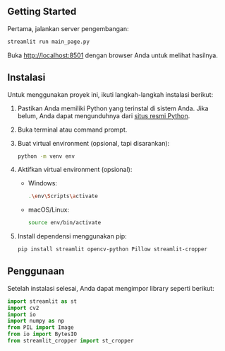 ## Getting Started

Pertama, jalankan server pengembangan:

```bash
streamlit run main_page.py
```

Buka [http://localhost:8501](http://localhost:8501) dengan browser Anda untuk melihat hasilnya.

## Instalasi

Untuk menggunakan proyek ini, ikuti langkah-langkah instalasi berikut:

1. Pastikan Anda memiliki Python yang terinstal di sistem Anda. Jika belum, Anda dapat mengunduhnya dari [situs resmi Python](https://www.python.org/).

2. Buka terminal atau command prompt.

3. Buat virtual environment (opsional, tapi disarankan):

    ```bash
    python -m venv env
    ```

4. Aktifkan virtual environment (opsional):

    - Windows:

      ```bash
      .\env\Scripts\activate
      ```

    - macOS/Linux:

      ```bash
      source env/bin/activate
      ```

5. Install dependensi menggunakan pip:

    ```bash
    pip install streamlit opencv-python Pillow streamlit-cropper
    ```

## Penggunaan

Setelah instalasi selesai, Anda dapat mengimpor library seperti berikut:

```python
import streamlit as st
import cv2
import io
import numpy as np
from PIL import Image
from io import BytesIO
from streamlit_cropper import st_cropper